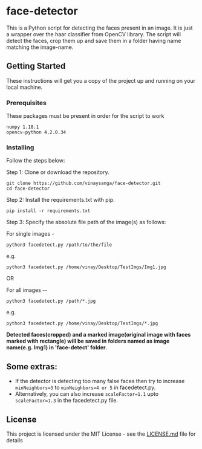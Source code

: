 # face-detector

This is a Python script for detecting the faces present in an image. It is just a wrapper over the haar classifier from OpenCV library.
The script will detect the faces, crop them up and save them in a folder having name matching the image-name.

## Getting Started

These instructions will get you a copy of the project up and running on your local machine.

### Prerequisites
These packages must be present in order for the script to work
```
numpy 1.18.1
opencv-python 4.2.0.34
```

### Installing
Follow the steps below:

Step 1: Clone or download the repository.
```
git clone https://github.com/vinaysanga/face-detector.git
cd face-detector
```
Step 2: Install the requirements.txt with pip.
```
pip install -r requirements.txt
```
Step 3: Specify the absolute file path of the image(s) as follows:

For single images -
```
python3 facedetect.py /path/to/the/file
``` 
e.g.
```
python3 facedetect.py /home/vinay/Desktop/TestImgs/Img1.jpg
```

OR

For all images --
```
python3 facedetect.py /path/*.jpg
```
e.g.
```
python3 facedetect.py /home/vinay/Desktop/TestImgs/*.jpg
```

**Detected faces(cropped) and a marked image(original image with faces marked with rectangle) will be saved in folders named as image name(e.g. Img1) in 'face-detect' folder.**

## Some extras:
* If the detector is detecting too many false faces then try to increase ``` minNeighbors=3``` to ```minNeighbors=4 or 5``` in facedetect.py.
* Alternatively, you can also increase ```scaleFactor=1.1``` upto ```scaleFactor=1.3``` in the facedetect.py file.

## License

This project is licensed under the MIT License - see the [LICENSE.md](LICENSE.md) file for details
